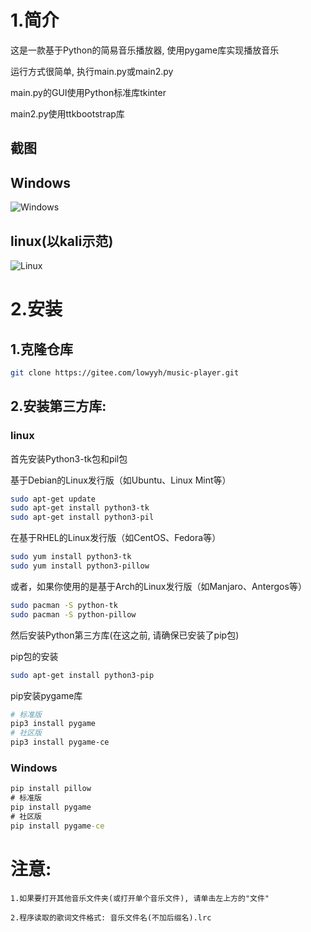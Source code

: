 <!--
 * @Author: lowyyh lowyyh.com@outlook.com
 * @Date: 2024-01-06 10:54:39
 * @LastEditors: lowyyh lowyyh.com@outlook.com
 * @LastEditTime: 2024-01-14 17:19:10
 * @FilePath: \undefinedd:\desktop\programme\GUI项目\音乐播放器\README.md
 * @Description: 这是默认设置,请设置`customMade`, 打开koroFileHeader查看配置 进行设置: https://github.com/OBKoro1/koro1FileHeader/wiki/%E9%85%8D%E7%BD%AE
-->
# 1.简介
这是一款基于Python的简易音乐播放器, 使用pygame库实现播放音乐

运行方式很简单, 执行main.py或main2.py

main.py的GUI使用Python标准库tkinter

main2.py使用ttkbootstrap库

## 截图

## Windows

![Windows](https://gitee.com/lowyyh/own-images/raw/master/img.png)

## linux(以kali示范)

![Linux](https://gitee.com/lowyyh/own-images/blob/master/img2.png)

# 2.安装
## 1.克隆仓库

```bash
git clone https://gitee.com/lowyyh/music-player.git
```
## 2.安装第三方库:
### linux
首先安装Python3-tk包和pil包

基于Debian的Linux发行版（如Ubuntu、Linux Mint等）
```bash
sudo apt-get update
sudo apt-get install python3-tk
sudo apt-get install python3-pil
```
在基于RHEL的Linux发行版（如CentOS、Fedora等）
```bash
sudo yum install python3-tk
sudo yum install python3-pillow
```
或者，如果你使用的是基于Arch的Linux发行版（如Manjaro、Antergos等）
```bash
sudo pacman -S python-tk
sudo pacman -S python-pillow
```
然后安装Python第三方库(在这之前, 请确保已安装了pip包)

pip包的安装
```bash
sudo apt-get install python3-pip
```
pip安装pygame库
```bash
# 标准版
pip3 install pygame
# 社区版
pip3 install pygame-ce
```
### Windows
```cmd
pip install pillow
# 标准版
pip install pygame
# 社区版
pip install pygame-ce
```

# 注意:

    1.如果要打开其他音乐文件夹(或打开单个音乐文件), 请单击左上方的"文件"

    2.程序读取的歌词文件格式: 音乐文件名(不加后缀名).lrc
